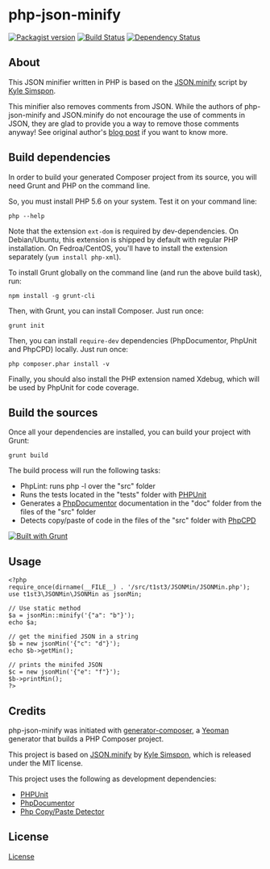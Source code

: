 php-json-minify
==============

[![Packagist version](https://img.shields.io/packagist/v/t1st3/php-json-minify.svg)](https://packagist.org/packages/t1st3/php-json-minify)
[![Build Status](https://img.shields.io/travis/T1st3/php-json-minify.svg)](https://travis-ci.org/T1st3/php-json-minify)
[![Dependency Status](https://www.versioneye.com/user/projects/550b4d4aa80b5fba79000153/badge.svg?style=flat)](https://www.versioneye.com/user/projects/550b4d4aa80b5fba79000153)


About
--------------

This JSON minifier written in PHP is based on the [JSON.minify](https://github.com/getify/JSON.minify) script by [Kyle Simspon](https://github.com/getify).

This minifier also removes comments from JSON. While the authors of php-json-minify and JSON.minify do not encourage the use of comments in JSON, they are glad to provide you a way to remove those comments anyway! 
See original author's [blog post](http://blog.getify.com/json-comments/) if you want to know more.




Build dependencies
--------------

In order to build your generated Composer project from its source, you will need Grunt and PHP on the command line.

So, you must install PHP 5.6 on your system. Test it on your command line:

```
php --help
```

Note that the extension `ext-dom` is required by dev-dependencies. On Debian/Ubuntu, this extension is shipped by default with regular PHP installation. On Fedroa/CentOS, you'll have to install the extension separately (`yum install php-xml`).


To install Grunt globally on the command line (and run the above build task), run:

```
npm install -g grunt-cli
```


Then, with Grunt, you can install Composer. Just run once:

```
grunt init
```

Then, you can install `require-dev` dependencies (PhpDocumentor, PhpUnit and PhpCPD) locally. Just run once:

```
php composer.phar install -v
```

Finally, you should also install the PHP extension named Xdebug, which will be used by PhpUnit for code coverage.



Build the sources
--------------

Once all your dependencies are installed, you can build your project with Grunt:

```
grunt build
```

The build process will run the following tasks:

* PhpLint: runs php -l over the "src" folder
* Runs the tests located in the "tests" folder with [PHPUnit](http://phpunit.de/)
* Generates a [PhpDocumentor](http://phpdoc.org) documentation in the "doc" folder from the files of the "src" folder
* Detects copy/paste of code in the files of the "src" folder with [PhpCPD](https://github.com/sebastianbergmann/phpcpd)

[![Built with Grunt](https://cdn.gruntjs.com/builtwith.png)](http://gruntjs.com/)


Usage
--------------

```
<?php
require_once(dirname(__FILE__) . '/src/t1st3/JSONMin/JSONMin.php');
use t1st3\JSONMin\JSONMin as jsonMin;

// Use static method
$a = jsonMin::minify('{"a": "b"}');
echo $a;

// get the minified JSON in a string
$b = new jsonMin('{"c": "d"}');
echo $b->getMin();

// prints the minifed JSON
$c = new jsonMin('{"e": "f"}');
$b->printMin();
?>
```



Credits
--------------

php-json-minify was initiated with [generator-composer](https://github.com/T1st3/generator-composer), a [Yeoman](http://yeoman.io) generator that builds a PHP Composer project.

This project is based on [JSON.minify](https://github.com/getify/JSON.minify) by [Kyle Simspon](https://github.com/getify), which is released under the MIT license.

This project uses the following as development dependencies:

* [PHPUnit](http://phpunit.de/)
* [PhpDocumentor](http://phpdoc.org)
* [Php Copy/Paste Detector](https://github.com/sebastianbergmann/phpcpd)


License
--------------

[License](https://github.com/T1st3/php-json-minify/blob/master/LICENSE)
